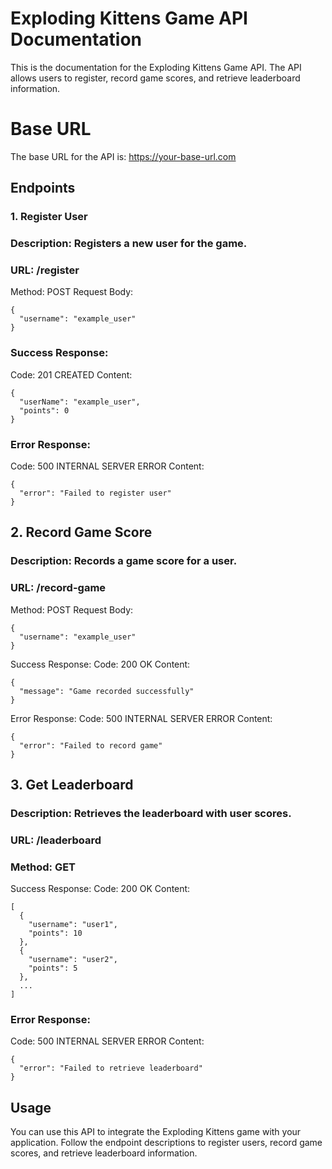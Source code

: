 
# Exploding Kittens Game API Documentation
 This is the documentation for the Exploding Kittens Game API. The API allows users to register, record game scores, and retrieve leaderboard information.

# Base URL
The base URL for the API is: https://your-base-url.com

## Endpoints
### 1. Register User
### Description: Registers a new user for the game.
### URL: /register
Method: POST
Request Body:

```
{
  "username": "example_user"
}
```
### Success Response:
Code: 201 CREATED
Content:

```
{
  "userName": "example_user",
  "points": 0
}
```
### Error Response:
Code: 500 INTERNAL SERVER ERROR
Content:

```
{
  "error": "Failed to register user"
}
```
## 2. Record Game Score
### Description: Records a game score for a user.
### URL: /record-game
Method: POST
Request Body:

```
{
  "username": "example_user"
}
```
Success Response:
Code: 200 OK
Content:

```
{
  "message": "Game recorded successfully"
}
```
Error Response:
Code: 500 INTERNAL SERVER ERROR
Content:

```
{
  "error": "Failed to record game"
}
```
## 3. Get Leaderboard
### Description: Retrieves the leaderboard with user scores.
### URL: /leaderboard
### Method: GET
Success Response:
Code: 200 OK
Content:

```
[
  {
    "username": "user1",
    "points": 10
  },
  {
    "username": "user2",
    "points": 5
  },
  ...
]
```
### Error Response:
Code: 500 INTERNAL SERVER ERROR
Content:

```
{
  "error": "Failed to retrieve leaderboard"
}
```
## Usage
You can use this API to integrate the Exploding Kittens game with your application. Follow the endpoint descriptions to register users, record game scores, and retrieve leaderboard information.
